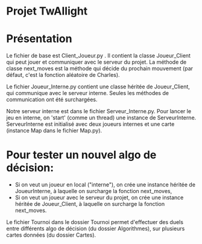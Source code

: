 Projet TwAIlight
=====

# Présentation
Le fichier de base est Client\_Joueur.py .
Il contient la classe Joueur\_Client qui peut jouer et communiquer avec le serveur du projet. 
La méthode de classe next\_moves est la méthode qui décide du prochain mouvement (par défaut, c'est la fonction aléatoire de Charles).

Le fichier Joueur\_Interne.py contient une classe héritée de Joueur\_Client, qui communique avec le serveur interne. Seules les méthodes de communication ont été surchargées.

Notre serveur interne est dans le fichier Serveur\_Interne.py. 
Pour lancer le jeu en interne, on 'start' (comme un thread) une instance de ServeurInterne.
ServeurInterne est initialisé avec deux joueurs internes et une carte (instance Map dans le fichier Map.py).

# Pour tester un nouvel algo de décision: 
 * Si on veut un joueur en local ("interne"), on crée une instance héritée de JoueurInterne, à laquelle on surcharge la fonction next\_moves,
 * Si on veut un joueur avec le serveur du projet, on crée une instance héritée de Joueur\_Client, à laquelle on surcharge la fonction next\_moves.
 
 Le fichier Tournoi dans le dossier Tournoi permet d'effectuer des duels entre différents algo de décision (du dossier Algorithmes), sur plusieurs cartes données (du dossier Cartes).
 
